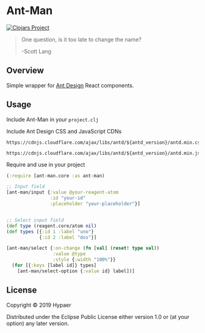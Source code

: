 # Ant-Man
[![Clojars Project](https://img.shields.io/clojars/v/com.hypaer/ant-man.svg)](https://clojars.org/com.hypaer/ant-man)
> One question, is it too late to change the name?
>
> -Scott Lang

## Overview

Simple wrapper for [Ant Design](https://ant.design) React components.

## Usage

Include Ant-Man in your `project.clj`

Include Ant Design CSS and JavaScript CDNs

```
https://cdnjs.cloudflare.com/ajax/libs/antd/${antd_version}/antd.min.css
```

```
https://cdnjs.cloudflare.com/ajax/libs/antd/${antd_version}/antd.min.js
```

Require and use in your project

```clojure
(:require [ant-man.core :as ant-man)

;; Input field
[ant-man/input {:value @your-reagent-atom
                :id "your-id"
                :placeholder "your-placeholder"}]


;; Select input field
(def type (reagent.core/atom nil)
(def types [{:id 1 :label "uno"}
            {:id 2 :label "dos"}]

[ant-man/select {:on-change (fn [val] (reset! type val))
                 :value @type
                 :style {:width "100%"}}
  (for [{:keys [label id]} types]
    [ant-man/select-option {:value id} label])]
```

## License

Copyright © 2019 Hypaer

Distributed under the Eclipse Public License either version 1.0 or (at your option) any later version.
